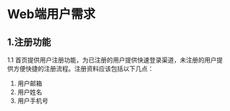 Web端用户需求
======================

1.注册功能
------------
1.1 首页提供用户注册功能，为已注册的用户提供快速登录渠道，未注册的用户提供方便快捷的注册流程。注册资料应该包括以下几点：  
1.  用户邮箱  
2.  用户姓名
3.  用户手机号
